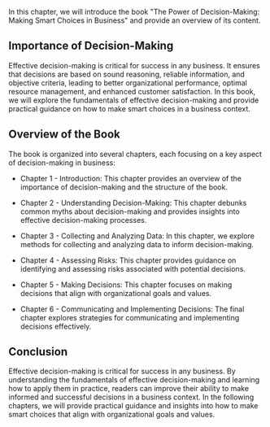 
In this chapter, we will introduce the book "The Power of Decision-Making: Making Smart Choices in Business" and provide an overview of its content.

Importance of Decision-Making
-----------------------------

Effective decision-making is critical for success in any business. It ensures that decisions are based on sound reasoning, reliable information, and objective criteria, leading to better organizational performance, optimal resource management, and enhanced customer satisfaction. In this book, we will explore the fundamentals of effective decision-making and provide practical guidance on how to make smart choices in a business context.

Overview of the Book
--------------------

The book is organized into several chapters, each focusing on a key aspect of decision-making in business:

* Chapter 1 - Introduction: This chapter provides an overview of the importance of decision-making and the structure of the book.

* Chapter 2 - Understanding Decision-Making: This chapter debunks common myths about decision-making and provides insights into effective decision-making processes.

* Chapter 3 - Collecting and Analyzing Data: In this chapter, we explore methods for collecting and analyzing data to inform decision-making.

* Chapter 4 - Assessing Risks: This chapter provides guidance on identifying and assessing risks associated with potential decisions.

* Chapter 5 - Making Decisions: This chapter focuses on making decisions that align with organizational goals and values.

* Chapter 6 - Communicating and Implementing Decisions: The final chapter explores strategies for communicating and implementing decisions effectively.

Conclusion
----------

Effective decision-making is critical for success in any business. By understanding the fundamentals of effective decision-making and learning how to apply them in practice, readers can improve their ability to make informed and successful decisions in a business context. In the following chapters, we will provide practical guidance and insights into how to make smart choices that align with organizational goals and values.
